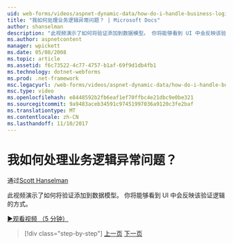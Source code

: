 ```yaml
---
uid: web-forms/videos/aspnet-dynamic-data/how-do-i-handle-business-logic-exceptions
title: "我如何处理业务逻辑异常问题？ | Microsoft Docs"
author: shanselman
description: "此视频演示了如何将验证添加到数据模型。 你将能够看到 UI 中会反映该验证逻辑的方式。"
ms.author: aspnetcontent
manager: wpickett
ms.date: 05/08/2008
ms.topic: article
ms.assetid: f6c73522-4c77-4757-b1af-69f9d1db4fb1
ms.technology: dotnet-webforms
ms.prod: .net-framework
msc.legacyurl: /web-forms/videos/aspnet-dynamic-data/how-do-i-handle-business-logic-exceptions
msc.type: video
ms.openlocfilehash: e8448592b2fb6eaf1ef70ffbc4e21dbc9e0be321
ms.sourcegitcommit: 9a9483aceb34591c97451997036a9120c3fe2baf
ms.translationtype: MT
ms.contentlocale: zh-CN
ms.lasthandoff: 11/10/2017
---
```

<a name="how-do-i-handle-business-logic-exceptions"></a>我如何处理业务逻辑异常问题？
====================
通过[Scott Hanselman](https://github.com/shanselman)

此视频演示了如何将验证添加到数据模型。 你将能够看到 UI 中会反映该验证逻辑的方式。

[&#9654;观看视频 （5 分钟）](https://channel9.msdn.com/Blogs/ASP-NET-Site-Videos/how-do-i-handle-business-logic-exceptions)

>[!div class="step-by-step"]
[上一页](how-do-i-change-how-my-fields-render.md)
[下一页](how-do-i-make-custom-pages.md)
